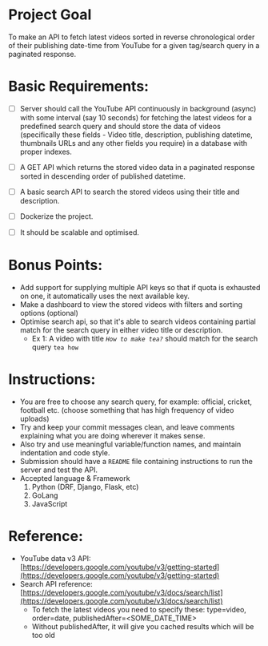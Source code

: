 # Project Goal

To make an API to fetch latest videos sorted in reverse chronological order of their publishing date-time from YouTube for a given tag/search query in a paginated response.

# Basic Requirements:

- [ ] Server should call the YouTube API continuously in background (async) with some interval (say 10 seconds) for fetching the latest videos for a predefined search query and should store the data of videos (specifically these fields - Video title, description, publishing datetime, thumbnails URLs and any other fields you require) in a database with proper indexes.

- [ ] A GET API which returns the stored video data in a paginated response sorted in descending order of published datetime.

- [ ] A basic search API to search the stored videos using their title and description.

- [ ] Dockerize the project.

- [ ] It should be scalable and optimised.


# Bonus Points:

- Add support for supplying multiple API keys so that if quota is exhausted on one, it automatically uses the next available key.
- Make a dashboard to view the stored videos with filters and sorting options (optional)
- Optimise search api, so that it's able to search videos containing partial match for the search query in either video title or description.
  - Ex 1: A video with title _`How to make tea?`_ should match for the search query `tea how`

# Instructions:

- You are free to choose any search query, for example: official, cricket, football etc. (choose something that has high frequency of video uploads)
- Try and keep your commit messages clean, and leave comments explaining what you are doing wherever it makes sense.
- Also try and use meaningful variable/function names, and maintain indentation and code style.
- Submission should have a `README` file containing instructions to run the server and test the API.
- Accepted language & Framework
  1. Python (DRF, Django, Flask, etc)
  2. GoLang
  3. JavaScript

# Reference:

- YouTube data v3 API: [https://developers.google.com/youtube/v3/getting-started](https://developers.google.com/youtube/v3/getting-started)
- Search API reference: [https://developers.google.com/youtube/v3/docs/search/list](https://developers.google.com/youtube/v3/docs/search/list)
  - To fetch the latest videos you need to specify these: type=video, order=date, publishedAfter=<SOME_DATE_TIME>
  - Without publishedAfter, it will give you cached results which will be too old
